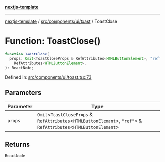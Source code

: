 [**nextjs-template**](../../../../../README.md)

---

[nextjs-template](../../../../../README.md) / [src/components/ui/toast](../README.md) / ToastClose

# Function: ToastClose()

```ts
function ToastClose(
  props: Omit<ToastCloseProps & RefAttributes<HTMLButtonElement>, "ref"> &
    RefAttributes<HTMLButtonElement>,
): ReactNode;
```

Defined in: [src/components/ui/toast.tsx:73](https://github.com/Its-Satyajit/nextjs-template/blob/main/src/components/ui/toast.tsx#L73)

## Parameters

| Parameter | Type                                                                                                                   |
| --------- | ---------------------------------------------------------------------------------------------------------------------- |
| `props`   | `Omit`\<`ToastCloseProps` & `RefAttributes`\<`HTMLButtonElement`\>, `"ref"`\> & `RefAttributes`\<`HTMLButtonElement`\> |

## Returns

`ReactNode`
